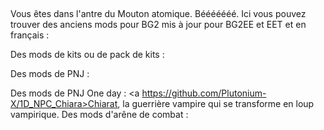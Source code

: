 ## 
Vous êtes dans l'antre du Mouton atomique. Bééééééé. Ici vous pouvez trouver des anciens mods pour BG2 mis à jour pour BG2EE et EET et en français :

Des mods de kits ou de pack de kits :

Des mods de PNJ :

Des mods de PNJ One day : 
<a https://github.com/Plutonium-X/1D_NPC_Chiara>Chiarat</a>, la guerrière vampire qui se transforme en loup vampirique.
Des mods d'arêne de combat :


<!--
